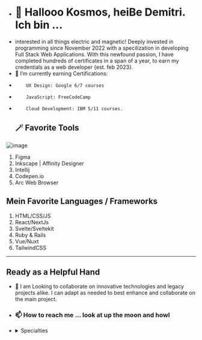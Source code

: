 - # 👋 Hallooo Kosmos, heiBe Demitri. Ich bin ... 
- interested in all things electric and magnetic! Deeply invested in programming since November 2022 with a specilization in developing Full Stack Web Applications. With this newfound passion, I have completed hundreds of certificates in a span of a year, to earn my credentials as a web developer {est. feb 2023}.
- 🌱 I’m currently earning Certifications:
-         UX Design: Google 6/7 courses
-         JavaScript: FreeCodeCamp
-         Cloud Development: IBM 5/11 courses.
  ## 🪄 Favorite Tools
![image](https://github.com/user-attachments/assets/a6537336-c7c7-4ed3-bf62-5dad121755c8)

  1. Figma
  2. Inkscape | Affinity Designer
  3. Intellij
  4. Codepen.io
  5. Arc Web Browser
 
  ## Mein Favorite Languages / Frameworks
  1. HTML/CSS/JS
  2. React/NextJs
  3. Svelte/Sveltekit
  4. Ruby & Rails
  5. Vue/Nuxt
  6. TailwindCSS
  --------
  ## Ready as a Helpful Hand
- 💞️ I am Looking to collaborate on innovative technologies and legacy projects alike. I can adapt as needed to best enhance and collaborate on the main project.
  
- ### 📫 How to reach me ... look at up the moon and howl
- 
    <details>
    <summary>Specialties</summary>

    ### Skills are updated monthly At The Moment

    As A Full Stack Developer, I have a vast working knowledge across the board. 
      <details>
        <summary>Expert Knowledge</summary>
        <ul>
          0. HTML5/CSS3 + TailwindCSS <br/>
          1. Javascript <br/>
          2. MERN Stack <br/>
          3. T3 Stack <br/>
          4. Python <br/>
          5. Ruby & Rails 😍 <br/>
          6. UX Design <br/>
        </ul>
      </details>
      <details>
        <summary>Intermediate Knowledge</summary>
        <ul>
          0. Java <br/>
          1. Svelte/Kit <br/>
          2. React/NextJs <br/>
          3. Docker <br/>
          4. Dart/Flutter <br/>
          5. Git/Github <br/>
          6. Cloud Development <br/>
          7. Branding/Identity
        </ul>
      </details>
      
      <details>
        <summary>Beginner Knowledge</summary>
        <ul>
          0. C# <br/>
          1. PHP <br/>
          2. Software Testing <br/>
          3. Jira
        </ul>
      </details>
    
    ```ruby
     puts "Zaijan People!"
    ```

<!---
CEODemitri/CEODemitri is a ✨ special ✨ repository because its `README.md` (this file) appears on your GitHub profile.
You can click the Preview link to take a look at your changes.
--->
